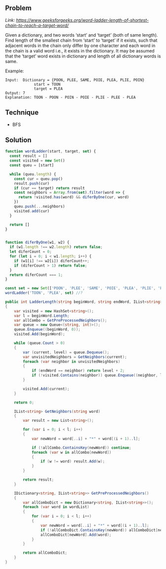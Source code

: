 ## Problem 

*Link: https://www.geeksforgeeks.org/word-ladder-length-of-shortest-chain-to-reach-a-target-word/*

Given a dictionary, and two words ‘start’ and ‘target’ (both of same length).
Find length of the smallest chain from ‘start’ to ‘target’ if it exists, such
that adjacent words in the chain only differ by one character and each word in
the chain is a valid word i.e., it exists in the dictionary. It may be assumed
that the ‘target’ word exists in dictionary and length of all dictionary words
is same.

Example:

```
Input:  Dictionary = {POON, PLEE, SAME, POIE, PLEA, PLIE, POIN}
             start = TOON
             target = PLEA
Output: 7
Explanation: TOON - POON - POIN - POIE - PLIE - PLEE - PLEA
```

## Technique

- BFS

## Solution 

```javascript
function wordLadder(start, target, set) {
  const result = []
  const visited = new Set()
  const queu = [start]

  while (queu.length) {
    const cur = queu.pop()
    result.push(cur)
    if (cur == target) return result
    const neighbors = Array.from(set).filter(word => {
      return !visited.has(word) && diferByOne(cur, word)
    })
    queu.push(...neighbors)
    visited.add(cur)
  }

  return []
}


function diferByOne(w1, w2) {
  if (w1.length !== w2.length) return false;
  let diferCount = 0;
  for (let i = 0; i < w1.length; i++) {
    if (w1[i] !== w2[i]) diferCount++;
    if (diferCount > 1) return false;
  }
  return diferCount === 1;
}

const set = new Set(['POON', 'PLEE', 'SAME', 'POIE', 'PLEA', 'PLIE', 'POIN']);
wordLadder('TOON', 'PLEA', set) //?
```

```csharp
public int LadderLength(string beginWord, string endWord, IList<string> wordList)
{
    var visited = new HashSet<string>();
    var l = beginWord.Length;
    var allCombo = GetPreProcessedNeighbors();
    var queue = new Queue<(string, int)>();
    queue.Enqueue((beginWord, 0));
    visited.Add(beginWord);

    while (queue.Count > 0)
    {
        var (current, level) = queue.Dequeue();
        var unvisitedNeighbors = GetNeighbors(current);
        foreach (var neighbor in unvisitedNeighbors)
        {
            if (endWord == neighbor) return level + 2;
            if (!visited.Contains(neighbor)) queue.Enqueue((neighbor, level + 1));
        }

        visited.Add(current);
    }

    return 0;

    IList<string> GetNeighbors(string word)
    {
        var result = new List<string>();

        for (var i = 0; i < l; i++)
        {
            var newWord = word[..i] + "*" + word[(i + 1)..l];

            if (!allCombo.ContainsKey(newWord)) continue;
            foreach (var w in allCombo[newWord])
            {
                if (w != word) result.Add(w);
            }
        }

        return result;
    }

    IDictionary<string, IList<string>> GetPreProcessedNeighbors()
    {
        var allComboDict = new Dictionary<string, IList<string>>();
        foreach (var word in wordList)
        {
            for (var i = 0; i < l; i++)
            {
                var newWord = word[..i] + "*" + word[(i + 1)..l];
                if (!allComboDict.ContainsKey(newWord)) allComboDict[newWord] = new List<string>();
                allComboDict[newWord].Add(word);
            }
        }

        return allComboDict;
    }
}
```
